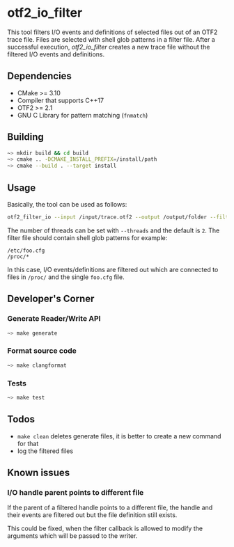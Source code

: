# otf2_io_filter
This tool filters I/O events and definitions of selected files out of an OTF2 trace file.
Files are selected with shell glob patterns in a filter file.
After a successful execution, *otf2_io_filter* creates a new trace file without the filtered I/O events and definitions.

## Dependencies
* CMake >= 3.10
* Compiler that supports C++17
* OTF2 >= 2.1
* GNU C Library for pattern matching (`fnmatch`)

## Building
```sh
~> mkdir build && cd build
~> cmake .. -DCMAKE_INSTALL_PREFIX=/install/path
~> cmake --build . --target install
```

## Usage
Basically, the tool can be used as follows:
```sh
otf2_filter_io --input /input/trace.otf2 --output /output/folder --filter /path/to/filter_file
```
The number of threads can be set with `--threads` and the default is `2`.
The filter file should contain shell glob patterns for example:
```
/etc/foo.cfg
/proc/*
```
In this case, I/O events/definitions are filtered out which are connected to files in `/proc/`
and the single `foo.cfg` file.

## Developer's Corner
### Generate Reader/Write API
```sh
~> make generate
```

### Format source code
```sh
~> make clangformat
```
### Tests
```sh
~> make test
```

## Todos
* `make clean` deletes generate files, it is better to create a new command for that
* log the filtered files

## Known issues
### I/O handle parent points to different file
If the parent of a filtered handle points to a different file,
the handle and their events are filtered out but the file definition still exists.

This could be fixed, when the filter callback is allowed to modify the arguments
which will be passed to the writer.
